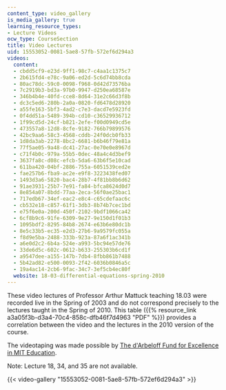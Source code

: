 ```yaml
---
content_type: video_gallery
is_media_gallery: true
learning_resource_types:
- Lecture Videos
ocw_type: CourseSection
title: Video Lectures
uid: 15553052-0081-5ae8-57fb-572ef6d294a3
videos:
  content:
  - cbdd5cf9-e23d-9ff1-98c7-c4aa1c1375c7
  - 2b615fd4-e78c-9a06-ed2d-5c6d74bb8cda
  - 80ac78dc-59c0-0098-f968-0d42d73576ba
  - 7c2919b3-bd3a-97b0-9947-d250ea68587e
  - 346b4b4e-40fd-cce8-8d64-31e2c66d3f8b
  - dc3c5ed6-280b-2a0a-0820-fd6478d28920
  - a55fe163-5bf3-4ad2-c7e3-dacd7e5923fd
  - 0f4dd51a-5489-394b-cd10-c36529936712
  - 1f99cd5d-24cf-b821-2efe-f00d0949cd5e
  - 473557a8-12d8-8cfe-9182-766b79899576
  - 42bc9aa6-58c3-4568-cddb-24f0dcb0fb33
  - 1d8da3ab-2278-8bc2-6681-b6b46f79e81a
  - 77f5ae05-9a48-dc41-27ac-0e70e0e8967d
  - c71f4b0c-979a-55b5-0dec-48a4c4d3bef9
  - 3637fa8c-d08c-efcb-5da6-63b6f5e10cad
  - 611ba420-04bf-2886-755a-6051539ced2e
  - fae257b6-fba9-ac2e-e9f8-3223438fed07
  - 1493d3a6-5820-bac4-28b7-4f81bb8b6d62
  - 91ae3931-25b7-7e91-fa84-bfca8624d0d7
  - 8e854a07-8bdd-77aa-2eca-56f0ae25bac1
  - 717edb67-34ef-eac2-e8c4-c65cdefaac6c
  - cb532e18-c857-61f1-3db3-8b74b7cec1bd
  - e75f6e0a-200d-450f-2102-9bdf1066ca42
  - 6cf8b9c6-91fe-6309-9e27-9e150d1f01b3
  - 1095bdf2-8295-84b8-2674-e63b6e80dc1b
  - 8e5c33b5-ec35-e2d3-27b6-9a9579fc055a
  - f8d9e5ba-2488-333b-923a-87a6f1ac341b
  - a6e0d2c2-6b4a-524e-a993-5bc94e57de76
  - 33de6d5c-602c-0612-b633-255303b6cd1f
  - a9547dee-a155-147b-7db4-8fbb861b7488
  - 5b42ad82-e500-0093-2f42-6036b0846a5c
  - 19a4ac14-2cb6-9fac-34c7-3ef5cb4ec80f
  website: 18-03-differential-equations-spring-2010
---
```


These video lectures of Professor Arthur Mattuck teaching 18.03 were recorded live in the Spring of 2003 and do not correspond precisely to the lectures taught in the Spring of 2010. This table ({{% resource_link a3a05f3b-d3a4-70c4-858c-dfb46f7d4963 "PDF" %}}) provides a correlation between the video and the lectures in the 2010 version of the course.

The videotaping was made possible by [The d'Arbeloff Fund for Excellence in MIT Education](http://web.mit.edu/darbeloff/).

Note: Lecture 18, 34, and 35 are not available.

{{< video-gallery "15553052-0081-5ae8-57fb-572ef6d294a3" >}}

